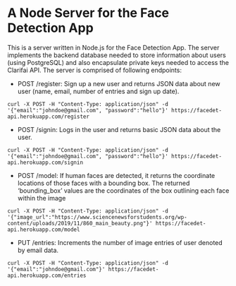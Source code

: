 # A Node Server for the Face Detection App

This is a server written in Node.js for the Face Detection App. The server implements the backend database
needed to store information about users (using PostgreSQL) and also encapsulate private keys needed to
access the Clarifai API. The server is comprised of following endpoints:

- POST /register: Sign up a new user and returns JSON data about new user (name, email, number of entries and
  sign up date).

`curl -X POST -H "Content-Type: application/json" -d '{"email":"johndoe@gmail.com", "password":"hello"}' https://facedet-api.herokuapp.com/register`

- POST /signin: Logs in the user and returns basic JSON data about the user.

`curl -X POST -H "Content-Type: application/json" -d '{"email":"johndoe@gmail.com", "password":"hello"}' https://facedet-api.herokuapp.com/signin`

- POST /model: If human faces are detected, it returns the coordinate locations of those faces with a bounding box.
  The returned ‘bounding_box’ values are the coordinates of the box outlining each face within the image

`curl -X POST -H "Content-Type: application/json" -d '{"image_url":"https://www.sciencenewsforstudents.org/wp-content/uploads/2019/11/860_main_beauty.png"}' https://facedet-api.herokuapp.com/model`

- PUT /entries: Increments the number of image entries of user denoted by email data.

`curl -X POST -H "Content-Type: application/json" -d '{"email":"johndoe@gmail.com"}' https://facedet-api.herokuapp.com/entries`
